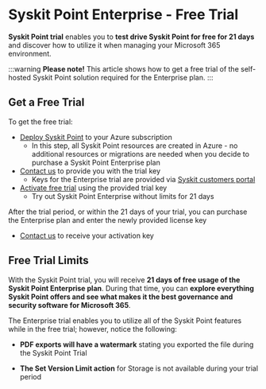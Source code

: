 ﻿---
description: This article provides a guide on how to get a free 21-day trial of the Syskit Point Enterprise plan.
---

# Syskit Point Enterprise - Free Trial

**Syskit Point trial** enables you to **test drive Syskit Point for free for 21 days** and discover how to utilize it when managing your Microsoft 365 environment. 

:::warning
**Please note!**&#x20;
This article shows how to get a free trial of the self-hosted Syskit Point solution required for the Enterprise plan.
:::

## Get a Free Trial

To get the free trial:

* [Deploy Syskit Point](../deployment/overview.md) to your Azure subscription 
   * In this step, all Syskit Point resources are created in Azure - no additional resources or migrations are needed when you decide to purchase a Syskit Point Enterprise plan
* [Contact us](https://www.syskit.com/contact-us/) to provide you with the trial key
    * Keys for the Enterprise trial are provided via [Syskit customers portal](https://my.syskit.com/)
* [Activate free trial](activate-syskit-point.md) using the provided trial key
    * Try out Syskit Point Enterprise without limits for 21 days

After the trial period, or within the 21 days of your trial, you can purchase the Enterprise plan and enter the newly provided license key
   * [Contact us](https://www.syskit.com/company/contact-us) to receive your activation key

## Free Trial Limits

With the Syskit Point trial, you will receive **21 days of free usage of the Syskit Point Enterprise plan**. During that time, you can **explore everything Syskit Point offers and see what makes it the best governance and security software for Microsoft 365**. 

The Enterprise trial enables you to utilize all of the Syskit Point features while in the free trial; however, notice the following:

* **PDF exports will have a watermark** stating you exported the file during the Syskit Point Trial

* **The Set Version Limit action** for Storage is not available during your trial period 